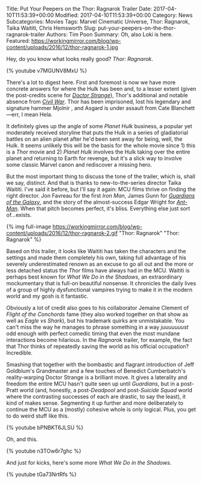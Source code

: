 Title: Put Your Peepers on the Thor: Ragnarok Trailer
Date: 2017-04-10T11:53:39+00:00
Modified: 2017-04-10T11:53:39+00:00
Category: News
Subcategories: Movies
Tags: Marvel Cinematic Universe, Thor: Ragnarok, Taika Waititi, Chris Hemsworth
Slug: put-your-peepers-on-the-thor-ragnarok-trailer
Authors: Tim Poon
Summary: Oh, also Loki is here.
Featured: https://workingmirror.com/blog/wp-content/uploads/2016/12/thor-ragnarok-1.jpg

Hey, do you know what looks really good? *Thor: Ragnarok*.

{% youtube v7MGUNV8MxU %}

There's a lot to digest here. First and foremost is now we have more concrete answers for where the Hulk has been and, to a lesser extent (given the post-credits scene for *[Doctor Strange](http://www.platformnation.com/2016/11/04/doctor-strange-review-an-odd-remedy/)*), Thor's additional and notable absence from *[Civil War](http://www.platformnation.com/2016/05/06/captain-america-civil-war-review-not-so-civil/)*. Thor has been imprisoned, lost his legendary and signature hammer Mjolnir , and Asgard is under assault from Cate Blanchett—err, I mean Hela.

It definitely gives up the angle of some *Planet Hulk* business, a popular yet moderately received storyline that puts the Hulk in a series of gladiatorial battles on an alien planet after he'd been sent away for being, well, the Hulk. It seems unlikely this will be the basis for the whole movie since 1) this is a *Thor* movie and 2) *Planet Hulk* involves the Hulk taking over the entire planet and returning to Earth for revenge, but it's a slick way to involve some classic Marvel canon and rediscover a missing hero.

But the most important thing to discuss the tone of the trailer, which is, shall we say, distinct. And that is thanks to new-to-the-series director Taika Waititi. I've said it before, but I'll say it again: MCU films thrive on finding the right director. Jon Favreau for the first *Iron Man*, James Gunn for *[Guardians of the Galaxy](http://www.platformnation.com/2014/08/04/guardians-of-the-galaxy-review-blasting-off/)*, and the story of the almost-success Edgar Wright for *[Ant-Man](http://www.platformnation.com/2015/07/20/ant-man-review-astoundingly-adequate/)*. When that pitch becomes perfect, it's bliss. Everything else just sort of...exists.

{% img full-image https://workingmirror.com/blog/wp-content/uploads/2016/12/thor-ragnarok-2.gif "Thor: Ragnarok" "Thor: Ragnarok" %}

Based on this trailer, it looks like Waititi has taken the characters and the settings and made them completely his own, taking full advantage of his severely underestimated renown as an excuse to go all out and the more or less detached status the *Thor* films have always had in the MCU. Waititi is perhaps best known for *What We Do in the Shadows*, an extraordinary mockumentary that is full-on beautiful nonsense. It chronicles the daily lives of a group of highly dysfunctional vampires trying to make it in the modern world and my gosh is it fantastic.

Obviously a lot of credit also goes to his collaborator Jemaine Clement of *Flight of the Conchords* fame (they also worked together on that show as well as *Eagle vs Shark*), but his trademark quirks are unmistakable. You can't miss the way he manages to phrase something in a way *juuuuuuust* odd enough with perfect comedic timing that even the most mundane interactions become hilarious. In the *Ragnarok* trailer, for example, the fact that Thor thinks of repeatedly saving the world as his official occupation? Incredible.

Smashing that together with the bombastic and flagrant introduction of Jeff Goldblum's Grandmaster and a few touches of Benedict Cumberbatch's reality-warping Doctor Strange is a brilliant move. It gives a laterality and freedom the entire MCU hasn't quite seen up until *Guardians*, but in a post-Pratt world (and, honestly, a post-*Deadpool* and post-*Suicide Squad* world where the contrasting successes of each are drastic, to say the least), it kind of makes sense. Segmenting it up further and more deliberately to continue the MCU as a (mostly) cohesive whole is only logical. Plus, you get to do weird stuff like this.

{% youtube bPNBKT6JLSU %}

Oh, and this.

{% youtube n3TOw6r7ghc %}

And just for kicks, here's some more *What We Do in the Shadows*.

{% youtube tGa73NrtRfs %}
